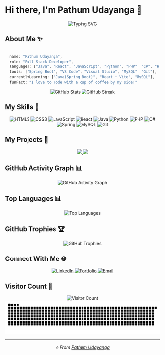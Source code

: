 # Hi there, I'm Pathum Udayanga 👋

<div align="center">
  <img src="https://readme-typing-svg.herokuapp.com?font=Fira+Code&pause=1000&color=36BCF7&center=true&vCenter=true&width=435&lines=Full+Stack+Developer;UI%2FUX+Enthusiast;Open+Source+Contributor" alt="Typing SVG" />
</div>

## About Me ✨
```javascript

  name: "Pathum Udayanga",
  role: "Full Stack Developer",
  languages: ["Java", "React", "JavaScript", "Python", "PHP", "C#", "HTML/CSS"],
  tools: ["Spring Boot", "VS Code", "Visual Studio", "MySQL", "Git"],
  currentlyLearning: ["Java(Spring Boot)", "React + Vite", "MySQL"],
  funFact: "I love to code with a cup of coffee by my side!"

```

<div align="center">
  <img src="https://github-readme-stats.vercel.app/api?username=PathumUdayanga123&show_icons=true&theme=tokyonight" alt="GitHub Stats" />
  <img src="https://github-readme-streak-stats.herokuapp.com/?user=PathumUdayanga123&theme=tokyonight" alt="GitHub Streak" />
</div>

## My Skills 🚀

<div align="center">
  <img src="https://img.shields.io/badge/HTML5-E34F26?style=for-the-badge&logo=html5&logoColor=white" alt="HTML5" />
  <img src="https://img.shields.io/badge/CSS3-1572B6?style=for-the-badge&logo=css3&logoColor=white" alt="CSS3" />
  <img src="https://img.shields.io/badge/JavaScript-F7DF1E?style=for-the-badge&logo=javascript&logoColor=black" alt="JavaScript" />
  <img src="https://img.shields.io/badge/React-20232A?style=for-the-badge&logo=react&logoColor=61DAFB" alt="React" />
  <img src="https://img.shields.io/badge/Java-ED8B00?style=for-the-badge&logo=java&logoColor=white" alt="Java" />
  <img src="https://img.shields.io/badge/Python-3776AB?style=for-the-badge&logo=python&logoColor=white" alt="Python" />
  <img src="https://img.shields.io/badge/PHP-777BB4?style=for-the-badge&logo=php&logoColor=white" alt="PHP" />
  <img src="https://img.shields.io/badge/C%23-239120?style=for-the-badge&logo=c-sharp&logoColor=white" alt="C#" />
  <img src="https://img.shields.io/badge/Spring-6DB33F?style=for-the-badge&logo=spring&logoColor=white" alt="Spring" />
  <img src="https://img.shields.io/badge/MySQL-4479A1?style=for-the-badge&logo=mysql&logoColor=white" alt="MySQL" />
  <img src="https://img.shields.io/badge/Git-F05032?style=for-the-badge&logo=git&logoColor=white" alt="Git" />
</div>

## My Projects 🔭

<div align="center">
  <a href="https://github.com/PathumUdayanga123/project-1">
    <img src="https://github-readme-stats.vercel.app/api/pin/?username=PathumUdayanga123&repo=project-1&theme=tokyonight" />
  </a>
  <a href="https://github.com/PathumUdayanga123/project-2">
    <img src="https://github-readme-stats.vercel.app/api/pin/?username=PathumUdayanga123&repo=project-2&theme=tokyonight" />
  </a>
</div>

## GitHub Activity Graph 📊

<div align="center">
  <img src="https://github-readme-activity-graph.vercel.app/graph?username=PathumUdayanga123&theme=react-dark" alt="GitHub Activity Graph" />
</div>

## Top Languages 📊

<div align="center">
  <img src="https://github-readme-stats.vercel.app/api/top-langs/?username=PathumUdayanga123&layout=compact&theme=tokyonight" alt="Top Languages" />
</div>

## GitHub Trophies 🏆

<div align="center">
  <img src="https://github-profile-trophy.vercel.app/?username=PathumUdayanga123&theme=nord&column=7&margin-w=15&margin-h=15" alt="GitHub Trophies" />
</div>

## Connect With Me 🌐

<div align="center">
  <a href="https://www.linkedin.com/in/pathum-udayanga-6740b41a6/">
    <img src="https://img.shields.io/badge/LinkedIn-0077B5?style=for-the-badge&logo=linkedin&logoColor=white" alt="LinkedIn" />
  </a>
  <a href="https://pathumudayanga123.github.io">
    <img src="https://img.shields.io/badge/Portfolio-000000?style=for-the-badge&logo=About.me&logoColor=white" alt="Portfolio" />
  </a>
  <a href="mailto:bandarapathum123@gmail.com">
    <img src="https://img.shields.io/badge/Email-D14836?style=for-the-badge&logo=gmail&logoColor=white" alt="Email" />
  </a>
</div>

## Visitor Count 👀

<div align="center">
  <img src="https://profile-counter.glitch.me/PathumUdayanga123/count.svg" width="450" height="auto" alt="Visitor Count" />
</div>

<!-- Snake Animation -->
<picture>
  <source media="(prefers-color-scheme: dark)" srcset="https://raw.githubusercontent.com/PathumUdayanga123/PathumUdayanga123/output/github-contribution-grid-snake-dark.svg">
  <source media="(prefers-color-scheme: light)" srcset="https://raw.githubusercontent.com/PathumUdayanga123/PathumUdayanga123/output/github-contribution-grid-snake.svg">
  <img alt="github contribution grid snake animation" src="https://raw.githubusercontent.com/PathumUdayanga123/PathumUdayanga123/output/github-contribution-grid-snake.svg">
</picture>

---

<div align="center">
  <i>⭐️ From <a href="https://github.com/PathumUdayanga123">Pathum Udayanga</a></i>
</div>
